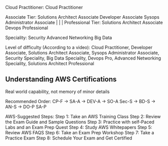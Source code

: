 Cloud Practitioner: Cloud Practitioner

Associate Tier:		Solutions Architect Associate 				Developer Associate		Sysops Administrator Associate
									|											|			|
Professional Tier:		Solutions Architect Associate						Devops Professional

Speciality:			Security		Advanced Networking			Big Data



Level of difficulty (According to a video):
	Cloud Practitioner, Developer Associate, Solutions Architect Associate, Sysops Administrator Associate, Security Speciality, Big Data Speciality, Devops Pro, Advanced Networking Speciality, Solutions Architect Professional
	

Understanding AWS Certifications
--------------------------------

Real world capability, not memory of minor details

Recommended Order: 
				CP-F -> SA-A -> DEV-A -> SO-A
				Sec-S -> BD-S -> AN-S -> DO-P
							SA-P
							
AWS-Suggested Steps:
	Step 1: Take an AWS Training Class
	Step 2: Review the Exam Guide and Sample Questions
	Step 3: Practice with self-Paced Labs and an Exam Prep Quest
	Step 4: Study AWS Whitepapers
	Step 5: Review AWS FAQS
	Step 6: Take an Exam Prep Workshop
	Step 7: Take a Practice Exam
	Step 8: Schedule Your Exam and Get Certified

